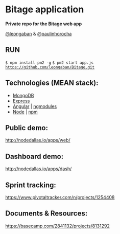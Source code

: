 Bitage application
================

<strong>Private repo for the Bitage web app</strong>

<a href="https://twitter.com@leongaban">@leongaban</a> & <a href="https://twitter.com@paulinhorocha">@paulinhorocha</a>

RUN
------
<code>$ npm install pm2 -g</code>
<code>$ pm2 start app.js</code>
<code>https://github.com/leongaban/Bitage.git</code>

Technologies (MEAN stack):
------
* <a href="http://docs.mongodb.org/manual/">MongoDB</a>
* <a href="http://expressjs.com/">Express</a>
* <a href="https://docs.angularjs.org/guide">Angular</a> | <a href="http://ngmodules.org/">ngmodules</a>
* <a href="http://nodejs.org/api/">Node</a> | <a href="https://www.npmjs.com/">npm</a>

Public demo:
------
http://nodedallas.io/apps/web/

Dashboard demo:
------
http://nodedallas.io/apps/dash/

Sprint tracking:
------
https://www.pivotaltracker.com/n/projects/1254408

Documents & Resources:
------
https://basecamp.com/2841132/projects/8131292
